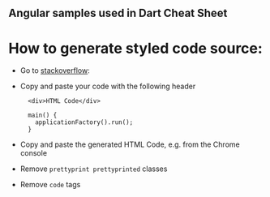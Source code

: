 Angular samples used in Dart Cheat Sheet
----------------------------------------

# How to generate styled code source:

- Go to [stackoverflow](http://stackoverflow.com/questions/ask):
- Copy and paste your code with the following header

    <!-- language: lang-html -->
    
        <div>HTML Code</div>
        
    <!-- language: lang-dart -->

        main() {
          applicationFactory().run();
        }
- Copy and paste the generated HTML Code, e.g. from the Chrome console
- Remove `prettyprint prettyprinted` classes
- Remove `code` tags
